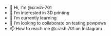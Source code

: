 - 👋 Hi, I’m @crash-701
- 👀 I’m interested in 3D printing
- 🌱 I’m currently learning
- 💞️ I’m looking to collaborate on testing pewpews
- 📫 How to reach me @crash.701 on Instagram

<!---
crash-701/crash-701 is a ✨ special ✨ repository because its `README.md` (this file) appears on your GitHub profile.
You can click the Preview link to take a look at your changes.
--->
